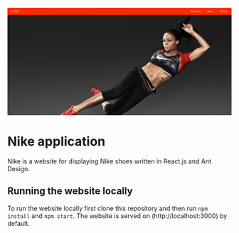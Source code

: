 ![alt text](https://github.com/Rawaa-Al-Kabbani/Nike-shoe-store/blob/master/preview/nike.png?raw=true)

# Nike application

Nike is a website for displaying Nike shoes written in React.js and Ant Design.
## Running the website locally

To run the website locally first clone this repository and then run `npm install` and `npm start`. The website is served on (http://localhost:3000) by default.
